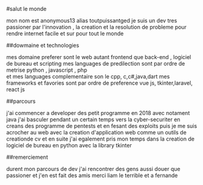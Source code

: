 #salut le monde

mon nom est anonymous13 alias toutpuissantged
je suis un dev tres passioner par l'innovation , la creation et la resolution de probleme pour rendre internet facile et sur pour tout le monde 

##dowmaine et technologies 

mes domaine preferer sont le web autant frontend que back-end , logiciel de bureau et scripting 
mes languages de predilection sont par ordre de metrise python , javascript , php  
et mes languages complementaire son le cpp, c,c#,java,dart
mes frameworks et favories sont par ordre de preference vue js, tkinter,laravel, react js

##parcours

j'ai commencer a developer des petit programme en 2018 avec notament java 
j'ai basculer pendant un certain temps vers la cyber-securiter en creans des programme de pentests et en fesant des exploits
puis je me suis acrocher au web avec la creation d'application web comme un outils de creationde cv
et en suite j'ai egalement pris mon temps dans la creation de logiciel de bureau en python avec la library tkinter 

##remerciement 

durent mon parcours de dev j'ai rencontrer des gens aussi douer que passioner et j'en est fait des amis 
merci liam le terrible et a fernande 
